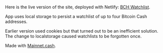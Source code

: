 Here is the live version of the site, deployed with Netlify: [BCH Watchlist](https://bch-watchlist.netlify.app/).

App uses local storage to persist a watchlist of up to four Bitcoin Cash addresses.

Earlier version used cookies but that turned out to be an inefficient solution.
The change to localstorage caused watchlists to be forgotten once.

Made with [Mainnet.cash](https://mainnet.cash/).
